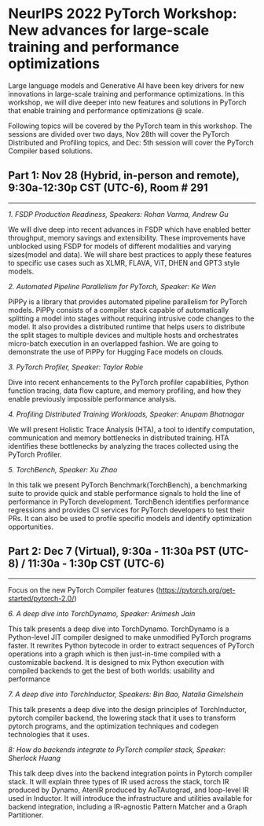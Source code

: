 # NeurIPS 2022 PyTorch Workshop: New advances for large-scale training and performance optimizations


Large language models and Generative AI have been key drivers for new innovations in large-scale training and performance optimizations. In this workshop, we will dive deeper into new features and solutions in PyTorch that enable training and performance optimizations @ scale. 

Following topics will be covered by the PyTorch team in this workshop. The sessions are divided over two days, Nov 28th will cover the PyTorch Distributed and Profiling topics, and Dec: 5th session will cover the PyTorch Compiler based solutions.

## Part 1: Nov 28 (Hybrid, in-person and remote), 9:30a-12:30p CST (UTC-6), Room # 291
-------------------------------------------------------------------------------------------------------

*1. FSDP Production Readiness, Speakers: Rohan Varma, Andrew Gu*

We will dive deep into recent advances in FSDP which have enabled better throughput, memory savings and extensibility. These improvements have unblocked using FSDP for models of different modalities and varying sizes(model and data). We will share best practices to apply these features to specific use cases such as XLMR, FLAVA, ViT, DHEN and GPT3 style models.

*2. Automated Pipeline Parallelism for PyTorch, Speaker: Ke Wen*

PiPPy is a library that provides automated pipeline parallelism for PyTorch models. PiPPy consists of a compiler stack capable of automatically splitting a model into stages without requiring intrusive code changes to the model. It also provides a distributed runtime that helps users to distribute the split stages to multiple devices and multiple hosts and orchestrates micro-batch execution in an overlapped fashion. We are going to demonstrate the use of PiPPy for Hugging Face models on clouds.

*3. PyTorch Profiler, Speaker: Taylor Robie*

Dive into recent enhancements to the PyTorch profiler capabilities, Python function tracing, data flow capture, and memory profiling, and how they enable previously impossible performance analysis.

*4. Profiling Distributed Training Workloads, Speaker: Anupam Bhatnagar*

We will present Holistic Trace Analysis (HTA), a tool to identify computation, communication and memory bottlenecks in distributed training. HTA identifies these bottlenecks by analyzing the traces collected using the PyTorch Profiler.

*5. TorchBench, Speaker: Xu Zhao*

In this talk we present PyTorch Benchmark(TorchBench), a benchmarking suite to provide quick and stable performance signals to hold the line of performance in PyTorch development. TorchBench identifies performance regressions and provides CI services for PyTorch developers to test their PRs. It can also be used to profile specific models and identify optimization opportunities.


## Part 2: Dec 7 (Virtual), 9:30a - 11:30a PST (UTC-8) / 11:30a - 1:30p CST (UTC-6)
------------------------------------------------------------------------------------------------
Focus on the new PyTorch Compiler features (https://pytorch.org/get-started/pytorch-2.0/)

*6. A deep dive into TorchDynamo,  Speaker: Animesh Jain*

This talk presents a deep dive into TorchDynamo. TorchDynamo is a Python-level JIT compiler designed to make unmodified PyTorch programs faster. It rewrites Python bytecode in order to extract sequences of PyTorch operations into a graph which is then just-in-time compiled with a customizable backend. It is designed to mix Python execution with compiled backends to get the best of both worlds: usability and performance

*7. A deep dive into TorchInductor, Speakers: Bin Bao, Natalia Gimelshein*

This talk presents a deep dive into the design principles of TorchInductor, pytorch compiler backend, the lowering stack that it uses to transform pytorch programs, and the optimization techniques and codegen technologies that it uses. 

*8: How do backends integrate to PyTorch compiler stack, Speaker: Sherlock Huang*

This talk deep dives into the backend integration points in Pytorch compiler stack. It will explain three types of IR used across the stack, torch IR produced by Dynamo, AtenIR produced by AoTAutograd, and loop-level IR used in Inductor. It will introduce the infrastructure and utilities available for backend integration, including a IR-agnostic Pattern Matcher and a Graph Partitioner.
